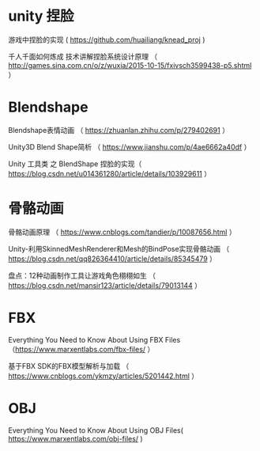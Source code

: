 # unity 捏脸
游戏中捏脸的实现 ( https://github.com/huailiang/knead_proj )

千人千面如何炼成 技术讲解捏脸系统设计原理 （ http://games.sina.com.cn/o/z/wuxia/2015-10-15/fxivsch3599438-p5.shtml ）
# Blendshape
Blendshape表情动画 （ https://zhuanlan.zhihu.com/p/279402691 ）

Unity3D Blend Shape简析 （ https://www.jianshu.com/p/4ae6662a40df ）

Unity 工具类 之 BlendShape 捏脸的实现（ https://blog.csdn.net/u014361280/article/details/103929611 ）

# 骨骼动画
骨骼动画原理 （ https://www.cnblogs.com/tandier/p/10087656.html ）

Unity-利用SkinnedMeshRenderer和Mesh的BindPose实现骨骼动画 （ https://blog.csdn.net/qq826364410/article/details/85345479 ）

盘点：12种动画制作工具让游戏角色栩栩如生 （ https://blog.csdn.net/mansir123/article/details/79013144 ）
# FBX
Everything You Need to Know About Using FBX Files（https://www.marxentlabs.com/fbx-files/ ）

基于FBX SDK的FBX模型解析与加载 （ https://www.cnblogs.com/ykmzy/articles/5201442.html ）

# OBJ
Everything You Need to Know About Using OBJ Files( https://www.marxentlabs.com/obj-files/ )

